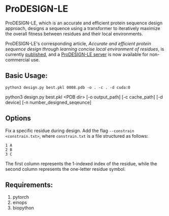 # ProDESIGN-LE
ProDESIGN-LE, which is an accurate and efficient protein sequence design approach, designs a sequence using a transformer to iteratively maximize the overall fitness between residues and their local environments.

ProDESIGN-LE's corresponding article, _Accurate and efficient protein sequence design through learning concise local environment of residues_, is currently [published](https://academic.oup.com/bioinformatics/article/39/3/btad122/7077134), and a [ProDESIGN-LE server](http://81.70.37.223/) is now available for non-commercial use.

## Basic Usage:

```python3 design.py best.pkl 0008.pdb -o . -c . -d cuda:0```

python3 design.py best.pkl \<PDB dir\> [-o output_path] [-c cache_path] [-d device] [-n number_designed_seqeunce]

## Options

Fix a specific residue during design.
Add the flag ```--constrain <constrain.txt>```, where ```constrain.txt``` is a file structured as follows:
```
1 A
2 B
3 C
```
The first column represents the 1-indexed index of the residue, while the second column represents the one-letter residue symbol.

## Requirements:
1. pytorch
2. einops
3. biopython
